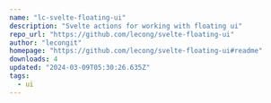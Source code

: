 ```yaml
---
name: "lc-svelte-floating-ui"
description: "Svelte actions for working with floating ui"
repo_url: "https://github.com/lecong/svelte-floating-ui"
author: "lecongit"
homepage: "https://github.com/lecong/svelte-floating-ui#readme"
downloads: 4
updated: "2024-03-09T05:30:26.635Z"
tags: 
  - ui
---
```

